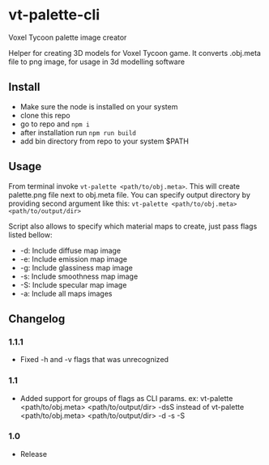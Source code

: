 # vt-palette-cli
Voxel Tycoon palette image creator

Helper for creating 3D models for Voxel Tycoon game. It converts .obj.meta file to png image, for usage in 3d modelling software

## Install
- Make sure the node is installed on your system
- clone this repo
- go to repo and `npm i`
- after installation run `npm run build`
- add bin directory from repo to your system $PATH

## Usage
From terminal invoke `vt-palette <path/to/obj.meta>`. This will create palette.png file next to obj.meta file.
You can specify output directory by providing second argument like this: `vt-palette <path/to/obj.meta> <path/to/output/dir>`

Script also allows to specify which material maps to create, just pass flags listed bellow:
- -d: Include diffuse map image
- -e: Include emission map image
- -g: Include glassiness map image
- -s: Include smoothness map image
- -S: Include specular map image
- -a: Include all maps images

## Changelog

### 1.1.1
- Fixed -h and -v flags that was unrecognized

### 1.1
- Added support for groups of flags as CLI params.
ex:
    vt-palette <path/to/obj.meta> <path/to/output/dir> -dsS
instead of
    vt-palette <path/to/obj.meta> <path/to/output/dir> -d -s -S

### 1.0
- Release
